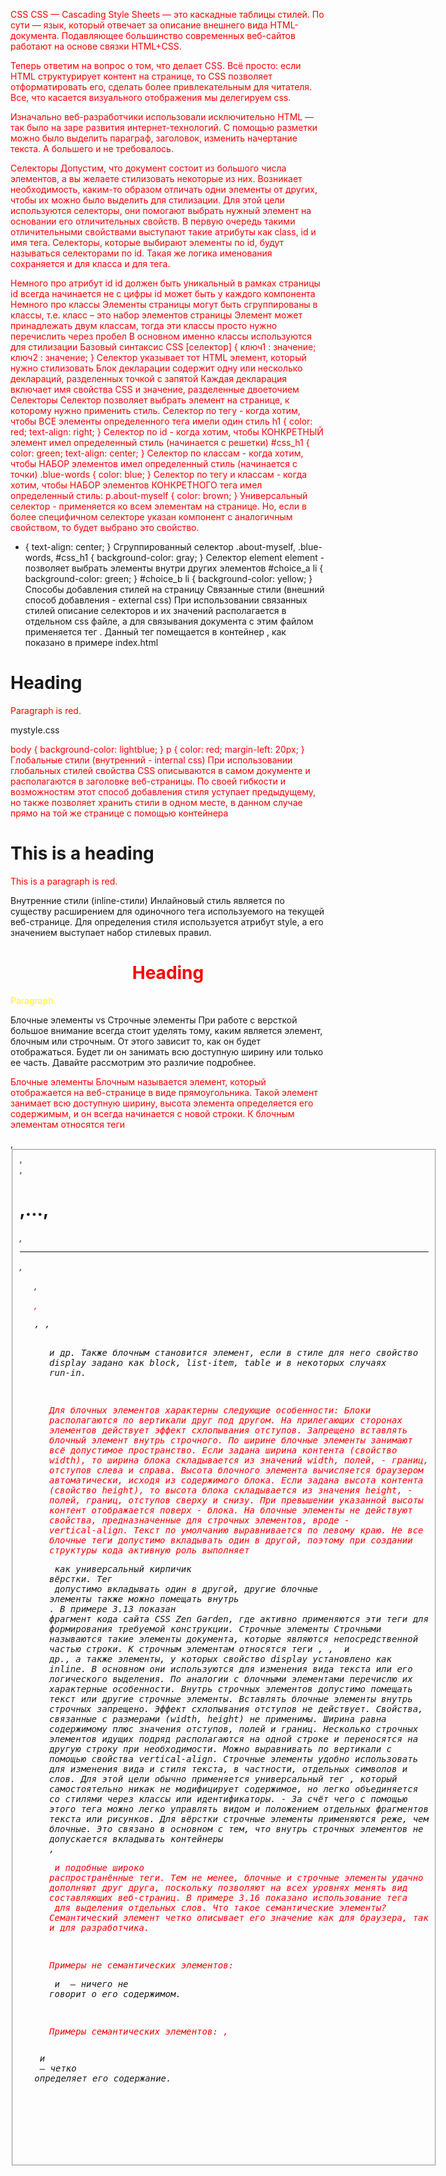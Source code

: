 CSS
CSS — Cascading Style Sheets — это каскадные таблицы стилей. По сути — язык, который отвечает за описание внешнего вида HTML-документа. Подавляющее большинство современных веб-сайтов работают на основе связки HTML+CSS.

Теперь ответим на вопрос о том, что делает CSS. Всё просто: если HTML структурирует контент на странице, то CSS позволяет отформатировать его, сделать более привлекательным для читателя. Все, что касается визуального отображения мы делегируем css.

Изначально веб-разработчики использовали исключительно HTML — так было на заре развития интернет-технологий. С помощью разметки можно было выделить параграф, заголовок, изменить начертание текста. А большего и не требовалось.

Селекторы
Допустим, что документ состоит из большого числа элементов, а вы желаете стилизовать некоторые из них. Возникает необходимость, каким-то образом отличать одни элементы от других, чтобы их можно было выделить для стилизации. Для этой цели используются селекторы, они помогают выбрать нужный элемент на основании его отличительных свойств. В первую очередь такими отличительными свойствами выступают такие атрибуты как class, id и имя тега. Селекторы, которые выбирают элементы по id, будут называться селекторами по id. Такая же логика именования сохраняется и для класса и для тега.

Немного про атрибут id
id должен быть уникальный в рамках страницы
id всегда начинается не с цифры
id может быть у каждого компонента
Немного про классы
Элементы страницы могут быть сгруппированы в классы, т.е. класс – это набор элементов страницы
Элемент может принадлежать двум классам, тогда эти классы просто нужно перечислить через пробел
В основном именно классы используются для стилизации Базовый синтаксис CSS
[селектор] {
    ключ1 : значение;
    ключ2 : значение;
}
Селектор указывает тот HTML элемент, который нужно стилизовать
Блок декларации содержит одну или несколько деклараций, разделенных точкой с запятой Каждая декларация включает имя свойства CSS и значение, разделенные двоеточием
Селекторы
Селектор позволяет выбрать элемент на странице, к которому нужно применить стиль.
Селектор по тегу - когда хотим, чтобы ВСЕ элементы определенного тега имели один стиль
h1 {
  color: red;
  text-align: right;
}
Селектор по id - когда хотим, чтобы КОНКРЕТНЫЙ элемент имел определенный стиль (начинается с решетки)
#css_h1 {
  color: green;
  text-align: center;
}
Селектор по классам - когда хотим, чтобы НАБОР элементов имел определенный стиль (начинается с точки)
.blue-words {
  color: blue;
}
Селектор по тегу и классам - когда хотим, чтобы НАБОР элементов КОНКРЕТНОГО тега имел определенный стиль:
p.about-myself {
  color: brown;
}
Универсальный селектор - применяется ко всем элементам на странице. Но, если в более специфичном селекторе указан компонент с аналогичным свойством, то будет выбрано это свойство.
* {
  text-align: center;
}
Сгруппированный селектор
.about-myself,
.blue-words,
#css_h1 {
  background-color: gray;
}
Селектор element element - позволяет выбрать элементы внутри других элементов
#choice_a li {
  background-color: green;
}
#choice_b li {
  background-color: yellow;
}
Способы добавления стилей на страницу
Связанные стили (внешний способ добавления - external css)
При использовании связанных стилей описание селекторов и их значений располагается в отдельном css файле, а для связывания документа с этим файлом применяется тег <link>. Данный тег помещается в контейнер <head>, как показано в примере index.html

<!DOCTYPE html>
<html>
  <head>
    <link rel="stylesheet" href="mystyle.css" />
  </head>

  <body>
    <h1>Heading</h1>
    <p>Paragraph is red.</p>
  </body>
</html>
mystyle.css

body {
  background-color: lightblue;
}
p {
  color: red;
  margin-left: 20px;
}
Глобальные стили (внутренний - internal css)
При использовании глобальных стилей свойства CSS описываются в самом документе и располагаются в заголовке веб-страницы. По своей гибкости и возможностям этот способ добавления стиля уступает предыдущему, но также позволяет хранить стили в одном месте, в данном случае прямо на той же странице с помощью контейнера <style>.

<!DOCTYPE html>
<html>
  <head>
    <style>
      body {
        background-color: yellow;
      }
      p {
        color: red;
      }
    </style>
  </head>
  <body>
    <h1>This is a heading</h1>
    <p>This is a paragraph is red.</p>
  </body>
</html>
Внутренние стили (inline-стили)
Инлайновый стиль является по существу расширением для одиночного тега используемого на текущей веб-странице. Для определения стиля используется атрибут style, а его значением выступает набор стилевых правил.

<!DOCTYPE html>
<html>
  <body>
    <h1 style="color:red;text-align:center;">Heading</h1>
    <p style="color:yellow;">Paragraph.</p>
  </body>
</html>
Блочные элементы vs Строчные элементы
При работе с версткой большое внимание всегда стоит уделять тому, каким является элемент, блочным или строчным. От этого зависит то, как он будет отображаться. Будет ли он занимать всю доступную ширину или только ее часть. Давайте рассмотрим это различие подробнее.

Блочные элементы
Блочным называется элемент, который отображается на веб-странице в виде прямоугольника. Такой элемент занимает всю доступную ширину, высота элемента определяется его содержимым, и он всегда начинается с новой строки. К блочным элементам относятся теги <div>, <fieldset>, <form>, <h1>,...,<h6>, <hr>, <ol>, <p>, <pre>, <table>, <ul> и др. Также блочным становится элемент, если в стиле для него свойство display задано как block, list-item, table и в некоторых случаях run-in.

Для блочных элементов характерны следующие особенности:
Блоки располагаются по вертикали друг под другом.
На прилегающих сторонах элементов действует эффект схлопывания отступов.
Запрещено вставлять блочный элемент внутрь строчного.
По ширине блочные элементы занимают всё допустимое пространство.
Если задана ширина контента (свойство width), то ширина блока складывается из значений width, полей, - границ, отступов слева и справа.
Высота блочного элемента вычисляется браузером автоматически, исходя из содержимого блока.
Если задана высота контента (свойство height), то высота блока складывается из значения height, - полей, границ, отступов сверху и снизу. При превышении указанной высоты контент отображается поверх - блока.
На блочные элементы не действуют свойства, предназначенные для строчных элементов, вроде - vertical-align.
Текст по умолчанию выравнивается по левому краю.
Не все блочные теги допустимо вкладывать один в другой, поэтому при создании структуры кода активную роль выполняет <div> как универсальный кирпичик вёрстки. Тег <div> допустимо вкладывать один в другой, другие блочные элементы также можно помещать внутрь <div>. В примере 3.13 показан фрагмент кода сайта CSS Zen Garden, где активно применяются эти теги для формирования требуемой конструкции.
Строчные элементы
Строчными называются такие элементы документа, которые являются непосредственной частью строки. К строчным элементам относятся теги <img>, <span>, <a> и др., а также элементы, у которых свойство display установлено как inline. В основном они используются для изменения вида текста или его логического выделения.
По аналогии с блочными элементами перечислю их характерные особенности.
Внутрь строчных элементов допустимо помещать текст или другие строчные элементы. Вставлять блочные элементы внутрь строчных запрещено.
Эффект схлопывания отступов не действует.
Свойства, связанные с размерами (width, height) не применимы.
Ширина равна содержимому плюс значения отступов, полей и границ.
Несколько строчных элементов идущих подряд располагаются на одной строке и переносятся на другую строку при необходимости.
Можно выравнивать по вертикали с помощью свойства vertical-align.
Строчные элементы удобно использовать для изменения вида и стиля текста, в частности, отдельных символов и слов. Для этой цели обычно применяется универсальный тег <span>, который самостоятельно никак не модифицирует содержимое, но легко объединяется со стилями через классы или идентификаторы. - За счёт чего с помощью этого тега можно легко управлять видом и положением отдельных фрагментов текста или рисунков.
Для вёрстки строчные элементы применяются реже, чем блочные. Это связано в основном с тем, что внутрь строчных элементов не допускается вкладывать контейнеры <div>, <p> и подобные широко распространённые теги. Тем не менее, блочные и строчные элементы удачно дополняют друг друга, поскольку позволяют на всех уровнях менять вид составляющих веб-страниц. В примере 3.16 показано использование тега <span> для выделения отдельных слов.
Что такое семантические элементы?
Семантический элемент четко описывает его значение как для браузера, так и для разработчика.

Примеры не семантических элементов: <div> и <span> — ничего не говорит о его содержимом.

Примеры семантических элементов: <form>, <table> и <article> — четко определяет его содержание.

